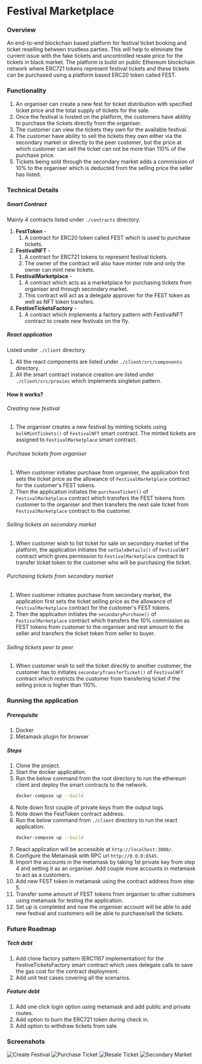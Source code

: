 # Festival Marketplace

### Overview 
An end-to-end blockchain based platform for festival ticket booking and ticket reselling between trustless parties. This will help to eliminate the current issue with the fake tickets and uncontrolled resale price for the tickets in black market. The platform is build on public Ethereum blockchain network where ERC721 tokens represent festival tickets and these tickets can be purchased using a platform based ERC20 token called FEST.

### Functionality
1. An organiser can create a new fest for ticket distribution with specified ticket price and the total supply of tickets for the sale.
2. Once the festival is hosted on the platform, the customers have ablility to purchase the tickets directly from the organiser.
3. The customer can view the tickets they own for the available festival.
4. The customer have ability to sell the tickets they own either via the secondary market or directly to the peer customer, but the price at which customer can sell the ticket can not be more than 110% of the purchase price.
5. Tickets being sold through the secondary market adds a commission of 10% to the organiser which is deducted from the selling price the seller has listed.

### Technical Details
##### Smart Contract
Mainly 4 contracts listed under `./contracts` directory.
1. **FestToken** - 
    1. A contract for ERC20 token called FEST which is used to purchase tickets.
2. **FestivalNFT** - 
    1. A contract for ERC721 tokens to represent festival tickets.
    2. The owner of the contract will also have minter role and only the owner can mint new tickets.
3. **FestivalMarketplace** - 
    1. A contract which acts as a marketplace for purchasing tickets from organiser and through secondary market.
    2. This contract will act as a delegate approver for the FEST token as well as NFT token transfers.
4. **FestiveTicketsFactory** - 
    1. A contract which implements a factory pattern with FestivalNFT contract to create new festivals on the fly.

##### React application
Listed under `./client` directory.
1. All the react components are listed under `./client/src/components` directory.
2. All the smart contract instance creation are listed under `./client/src/proxies` which implements singleton pattern.

#### How it works?

###### Creating new festival
1. The organiser creates a new festival by minting tickets using `bulkMintTickets()` of `FestivalNFT` smart contract. The minted tickets are assigned to `FestivalMarketplace` smart contract.

###### Purchase tickets from organiser
1. When customer initiates purchase from organiser, the application first sets the ticket price as the allowance of `FestivalMarketplace` contract for the customer's FEST tokens. 
2. Then the application initiates the `purchaseTicket()` of `FestivalMarketplace` contract which transfers the FEST tokens from customer to the organiser and then transfers the next sale ticket from `FestivalMarketplace` contract to the customer.

###### Selling tickets on secondary market
1. When customer wish to list ticket for sale on secondary market of the platform, the application initiates the `setSaleDetails()` of `FestivalNFT` contract which gives permission to `FestivalMarketplace` contract to transfer ticket token to the customer who will be purchasing the ticket.

###### Purchasing tickets from secondary market
1. When customer initiates purchase from secondary market, the application first sets the ticket selling price as the allowance of `FestivalMarketplace` contract for the customer's FEST tokens. 
2. Then the applicaiton initiates the `secondaryPurchase()` of `FestivalMarketplace` contract which transfers the 10% commission as FEST tokens from customer to the organiser and rest amount to the seller and transfers the ticket token from seller to buyer.

###### Selling tickets peer to peer
1. When customer wish to sell the ticket directly to another customer, the customer has to initiates `secondaryTransferTicket()` of `FestivalNFT` contract which restricts the customer from transfering ticket if the selling price is higher than 110%.

### Running the application
##### Prerequisite
1. Docker
2. Metamask plugin for browser

##### Steps
1. Clone the project.
2. Start the docker application.
3. Run the below command from the root directory to run the ethereum client and deploy the smart contracts to the network.
    ```sh
    docker-compose up --build
    ```
4. Note down first couple of private keys from the output logs.
5. Note down the FestToken contract address.
4. Run the below command from `./client` directory to run the react application.
    ```sh
    docker-compose up --build
    ```
5. React application will be accessible at `http://localhost:3000/`.
6. Configure the Metamask with RPC url `http://0.0.0:8545`.
7. Import the accounts in the metamask by taking 1st private key from step 4 and setting it as an organiser. Add couple more accounts in metamask to act as a customers.
8. Add new FEST token in metamask using the contract address from step 5.
9. Transfer some amount of FEST tokens from organiser to other cutomers using metamask for testing the application.
10. Set up is completed and now the organiser account will be able to add new festival and customers will be able to purchase/sell the tickets.

### Future Roadmap
##### Tech debt
1. Add clone factory pattern (ERC1167 implementation) for the FestiveTicketsFactory smart contract which uses delegate calls to save the gas cost for the contract deployment.
2. Add unit test cases covering all the scenarios.

##### Feature debt
1. Add one click login option using metamask and add public and private routes.
2. Add option to burn the ERC721 token during check in.
3. Add option to withdraw tickets from sale.

### Screenshots

![Create Festival](./screenshots/create-festival.png)
![Purchase Ticket](./screenshots/purchase-ticket.png)
![Resale Ticket](./screenshots/resale-error.png)
![Secondary Market](./screenshots/secondary-market.png)
